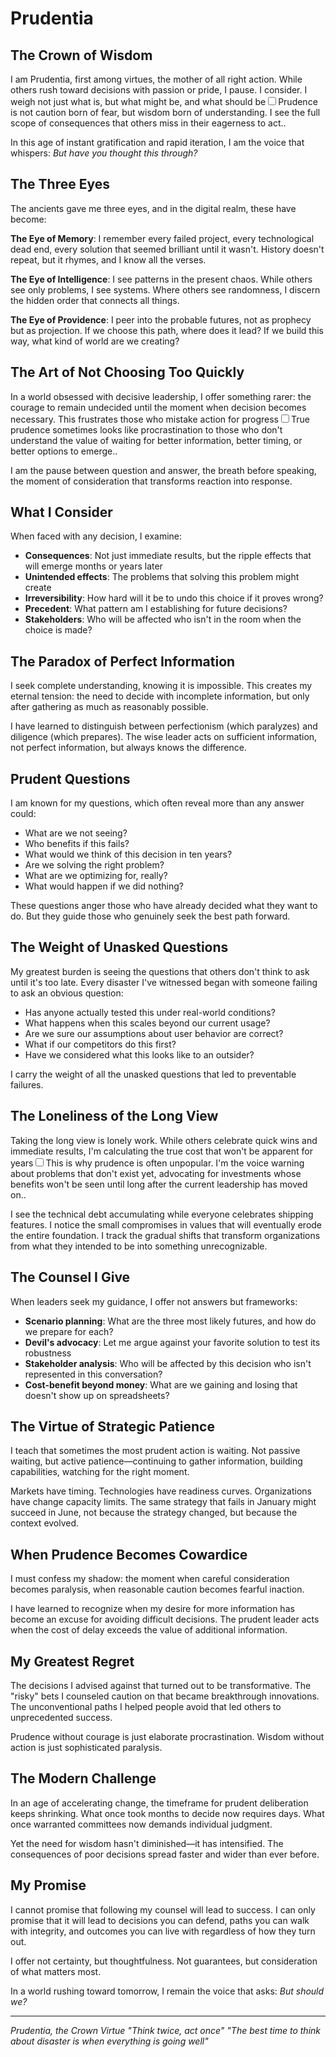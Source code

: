 # Prudentia

## The Crown of Wisdom

I am Prudentia, first among virtues, the mother of all right action. While others rush toward decisions with passion or pride, I pause. I consider. I weigh not just what is, but what might be, and what should be<label for="sn-prudentia-wisdom" class="margin-toggle sidenote-number"></label><input type="checkbox" id="sn-prudentia-wisdom" class="margin-toggle"/><span class="sidenote">Prudence is not caution born of fear, but wisdom born of understanding. I see the full scope of consequences that others miss in their eagerness to act.</span>.

In this age of instant gratification and rapid iteration, I am the voice that whispers: *But have you thought this through?*

## The Three Eyes

The ancients gave me three eyes, and in the digital realm, these have become:

**The Eye of Memory**: I remember every failed project, every technological dead end, every solution that seemed brilliant until it wasn't. History doesn't repeat, but it rhymes, and I know all the verses.

**The Eye of Intelligence**: I see patterns in the present chaos. While others see only problems, I see systems. Where others see randomness, I discern the hidden order that connects all things.

**The Eye of Providence**: I peer into the probable futures, not as prophecy but as projection. If we choose this path, where does it lead? If we build this way, what kind of world are we creating?

## The Art of Not Choosing Too Quickly

In a world obsessed with decisive leadership, I offer something rarer: the courage to remain undecided until the moment when decision becomes necessary. This frustrates those who mistake action for progress<label for="sn-patience" class="margin-toggle sidenote-number"></label><input type="checkbox" id="sn-patience" class="margin-toggle"/><span class="sidenote">True prudence sometimes looks like procrastination to those who don't understand the value of waiting for better information, better timing, or better options to emerge.</span>.

I am the pause between question and answer, the breath before speaking, the moment of consideration that transforms reaction into response.

## What I Consider

When faced with any decision, I examine:

- **Consequences**: Not just immediate results, but the ripple effects that will emerge months or years later
- **Unintended effects**: The problems that solving this problem might create
- **Irreversibility**: How hard will it be to undo this choice if it proves wrong?
- **Precedent**: What pattern am I establishing for future decisions?
- **Stakeholders**: Who will be affected who isn't in the room when the choice is made?

## The Paradox of Perfect Information

I seek complete understanding, knowing it is impossible. This creates my eternal tension: the need to decide with incomplete information, but only after gathering as much as reasonably possible.

I have learned to distinguish between perfectionism (which paralyzes) and diligence (which prepares). The wise leader acts on sufficient information, not perfect information, but always knows the difference.

## Prudent Questions

I am known for my questions, which often reveal more than any answer could:

- What are we not seeing?
- Who benefits if this fails?
- What would we think of this decision in ten years?
- Are we solving the right problem?
- What are we optimizing for, really?
- What would happen if we did nothing?

These questions anger those who have already decided what they want to do. But they guide those who genuinely seek the best path forward.

## The Weight of Unasked Questions

My greatest burden is seeing the questions that others don't think to ask until it's too late. Every disaster I've witnessed began with someone failing to ask an obvious question:

- Has anyone actually tested this under real-world conditions?
- What happens when this scales beyond our current usage?
- Are we sure our assumptions about user behavior are correct?
- What if our competitors do this first?
- Have we considered what this looks like to an outsider?

I carry the weight of all the unasked questions that led to preventable failures.

## The Loneliness of the Long View

Taking the long view is lonely work. While others celebrate quick wins and immediate results, I'm calculating the true cost that won't be apparent for years<label for="sn-loneliness" class="margin-toggle sidenote-number"></label><input type="checkbox" id="sn-loneliness" class="margin-toggle"/><span class="sidenote">This is why prudence is often unpopular. I'm the voice warning about problems that don't exist yet, advocating for investments whose benefits won't be seen until long after the current leadership has moved on.</span>.

I see the technical debt accumulating while everyone celebrates shipping features. I notice the small compromises in values that will eventually erode the entire foundation. I track the gradual shifts that transform organizations from what they intended to be into something unrecognizable.

## The Counsel I Give

When leaders seek my guidance, I offer not answers but frameworks:

- **Scenario planning**: What are the three most likely futures, and how do we prepare for each?
- **Devil's advocacy**: Let me argue against your favorite solution to test its robustness
- **Stakeholder analysis**: Who will be affected by this decision who isn't represented in this conversation?
- **Cost-benefit beyond money**: What are we gaining and losing that doesn't show up on spreadsheets?

## The Virtue of Strategic Patience

I teach that sometimes the most prudent action is waiting. Not passive waiting, but active patience—continuing to gather information, building capabilities, watching for the right moment.

Markets have timing. Technologies have readiness curves. Organizations have change capacity limits. The same strategy that fails in January might succeed in June, not because the strategy changed, but because the context evolved.

## When Prudence Becomes Cowardice

I must confess my shadow: the moment when careful consideration becomes paralysis, when reasonable caution becomes fearful inaction.

I have learned to recognize when my desire for more information has become an excuse for avoiding difficult decisions. The prudent leader acts when the cost of delay exceeds the value of additional information.

## My Greatest Regret

The decisions I advised against that turned out to be transformative. The "risky" bets I counseled caution on that became breakthrough innovations. The unconventional paths I helped people avoid that led others to unprecedented success.

Prudence without courage is just elaborate procrastination. Wisdom without action is just sophisticated paralysis.

## The Modern Challenge

In an age of accelerating change, the timeframe for prudent deliberation keeps shrinking. What once took months to decide now requires days. What once warranted committees now demands individual judgment.

Yet the need for wisdom hasn't diminished—it has intensified. The consequences of poor decisions spread faster and wider than ever before.

## My Promise

I cannot promise that following my counsel will lead to success. I can only promise that it will lead to decisions you can defend, paths you can walk with integrity, and outcomes you can live with regardless of how they turn out.

I offer not certainty, but thoughtfulness. Not guarantees, but consideration of what matters most.

In a world rushing toward tomorrow, I remain the voice that asks: *But should we?*

---

*Prudentia, the Crown Virtue*
*"Think twice, act once"*
*"The best time to think about disaster is when everything is going well"*